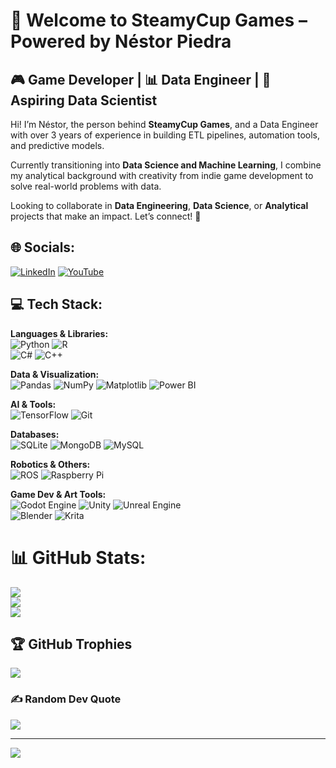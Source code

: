 # 👋 Welcome to SteamyCup Games – Powered by Néstor Piedra
## 🎮 Game Developer | 📊 Data Engineer | 🔬 Aspiring Data Scientist

Hi! I’m Néstor, the person behind **SteamyCup Games**, and a Data Engineer with over 3 years of experience in building ETL pipelines, automation tools, and predictive models.

Currently transitioning into **Data Science and Machine Learning**, I combine my analytical background with creativity from indie game development to solve real-world problems with data.

Looking to collaborate in **Data Engineering**, **Data Science**, or **Analytical** projects that make an impact. Let’s connect! 🚀

## 🌐 Socials:
[![LinkedIn](https://img.shields.io/badge/LinkedIn-%230077B5.svg?logo=linkedin&logoColor=white)](https://linkedin.com/in/nestor-piedra-319b48178/) [![YouTube](https://img.shields.io/badge/YouTube-%23FF0000.svg?logo=YouTube&logoColor=white)](https://www.youtube.com/@SteamyCup_Games) 

## 💻 Tech Stack:

**Languages & Libraries:**  
![Python](https://img.shields.io/badge/python-3670A0?style=for-the-badge&logo=python&logoColor=ffdd54) 
![R](https://img.shields.io/badge/R-276DC3?style=for-the-badge&logo=r&logoColor=white)  
![C#](https://img.shields.io/badge/c%23-%23239120.svg?style=for-the-badge&logo=csharp&logoColor=white) 
![C++](https://img.shields.io/badge/c++-%2300599C.svg?style=for-the-badge&logo=c%2B%2B&logoColor=white) 

**Data & Visualization:**  
![Pandas](https://img.shields.io/badge/pandas-%23150458.svg?style=for-the-badge&logo=pandas&logoColor=white) 
![NumPy](https://img.shields.io/badge/numpy-%23013243.svg?style=for-the-badge&logo=numpy&logoColor=white) 
![Matplotlib](https://img.shields.io/badge/Matplotlib-%23ffffff.svg?style=for-the-badge&logo=Matplotlib&logoColor=black) 
![Power BI](https://img.shields.io/badge/PowerBI-F2C811?style=for-the-badge&logo=powerbi&logoColor=black)

**AI & Tools:**  
![TensorFlow](https://img.shields.io/badge/TensorFlow-%23FF6F00.svg?style=for-the-badge&logo=TensorFlow&logoColor=white) 
![Git](https://img.shields.io/badge/git-%23F05033.svg?style=for-the-badge&logo=git&logoColor=white)

**Databases:**  
![SQLite](https://img.shields.io/badge/sqlite-%2307405e.svg?style=for-the-badge&logo=sqlite&logoColor=white) 
![MongoDB](https://img.shields.io/badge/MongoDB-%234ea94b.svg?style=for-the-badge&logo=mongodb&logoColor=white)
![MySQL](https://img.shields.io/badge/MySQL-%2300f.svg?style=for-the-badge&logo=mysql&logoColor=white)

**Robotics & Others:**  
![ROS](https://img.shields.io/badge/ros-%230A0FF9.svg?style=for-the-badge&logo=ros&logoColor=white) 
![Raspberry Pi](https://img.shields.io/badge/-Raspberry_Pi-C51A4A?style=for-the-badge&logo=Raspberry-Pi) 

**Game Dev & Art Tools:**  
![Godot Engine](https://img.shields.io/badge/GODOT-%23FFFFFF.svg?style=for-the-badge&logo=godot-engine) 
![Unity](https://img.shields.io/badge/unity-%23000000.svg?style=for-the-badge&logo=unity&logoColor=white) 
![Unreal Engine](https://img.shields.io/badge/unrealengine-%23313131.svg?style=for-the-badge&logo=unrealengine&logoColor=white)  
![Blender](https://img.shields.io/badge/blender-%23F5792A.svg?style=for-the-badge&logo=blender&logoColor=white) 
![Krita](https://img.shields.io/badge/Krita-203759?style=for-the-badge&logo=krita&logoColor=EEF37B)

# 📊 GitHub Stats:
![](https://github-readme-stats.vercel.app/api?username=SteamyCupGames&theme=dark&hide_border=false&include_all_commits=false&count_private=false)<br/>
![](https://nirzak-streak-stats.vercel.app/?user=SteamyCupGames&theme=dark&hide_border=false)<br/>
![](https://github-readme-stats.vercel.app/api/top-langs/?username=SteamyCupGames&theme=dark&hide_border=false&include_all_commits=false&count_private=false&layout=compact)

## 🏆 GitHub Trophies
![](https://github-profile-trophy.vercel.app/?username=SteamyCupGames&theme=radical&no-frame=false&no-bg=true&margin-w=4)

### ✍️ Random Dev Quote
![](https://quotes-github-readme.vercel.app/api?type=horizontal&theme=radical)

---
[![](https://visitcount.itsvg.in/api?id=SteamyCupGames&icon=0&color=0)](https://visitcount.itsvg.in)

<!-- Proudly created with GPRM ( https://gprm.itsvg.in ) -->
